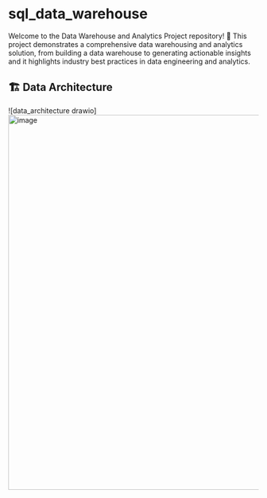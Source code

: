 # sql_data_warehouse
Welcome to the Data Warehouse and Analytics Project repository! 🚀
This project demonstrates a comprehensive data warehousing and analytics solution, from building a data warehouse to generating actionable insights and it highlights industry best practices in data engineering and analytics.

## 🏗️ Data Architecture
![data_architecture drawio]<img width="1564" height="753" alt="image" src="https://github.com/user-attachments/assets/9ad91769-7ac1-4eca-88da-0e73bbee34ce" />


